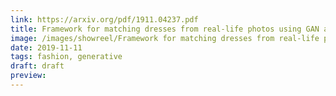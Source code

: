 ```yaml
---
link: https://arxiv.org/pdf/1911.04237.pdf
title: Framework for matching dresses from real-life photos using GAN and Siamese Network
image: /images/showreel/Framework for matching dresses from real-life photos using GAN and Siamese Network.jpg
date: 2019-11-11
tags: fashion, generative
draft: draft
preview:
---
```




